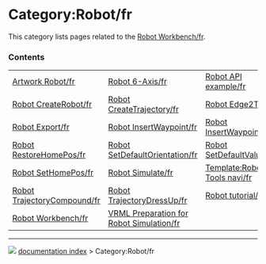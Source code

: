# Category:Robot/fr
This category lists pages related to the [Robot Workbench/fr](Robot_Workbench/fr.md).

### Contents

|     |     |     |
| --- | --- | --- |
| [Artwork Robot/fr](Artwork_Robot/fr.md) | [Robot 6-Axis/fr](Robot_6-Axis/fr.md) | [Robot API example/fr](Robot_API_example/fr.md) |
| [Robot CreateRobot/fr](Robot_CreateRobot/fr.md) | [Robot CreateTrajectory/fr](Robot_CreateTrajectory/fr.md) | [Robot Edge2Trac/fr](Robot_Edge2Trac/fr.md) |
| [Robot Export/fr](Robot_Export/fr.md) | [Robot InsertWaypoint/fr](Robot_InsertWaypoint/fr.md) | [Robot InsertWaypointPre/fr](Robot_InsertWaypointPre/fr.md) |
| [Robot RestoreHomePos/fr](Robot_RestoreHomePos/fr.md) | [Robot SetDefaultOrientation/fr](Robot_SetDefaultOrientation/fr.md) | [Robot SetDefaultValues/fr](Robot_SetDefaultValues/fr.md) |
| [Robot SetHomePos/fr](Robot_SetHomePos/fr.md) | [Robot Simulate/fr](Robot_Simulate/fr.md) | [Template:Robot Tools navi/fr](Template_Robot_Tools_navi/fr.md) |
| [Robot TrajectoryCompound/fr](Robot_TrajectoryCompound/fr.md) | [Robot TrajectoryDressUp/fr](Robot_TrajectoryDressUp/fr.md) | [Robot tutorial/fr](Robot_tutorial/fr.md) |
| [Robot Workbench/fr](Robot_Workbench/fr.md) | [VRML Preparation for Robot Simulation/fr](VRML_Preparation_for_Robot_Simulation/fr.md) |



---
![](images/Right_arrow.png) [documentation index](../README.md) > Category:Robot/fr
